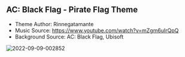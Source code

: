## AC: Black Flag - Pirate Flag Theme ##
- Theme Author: Rinnegatamante 
- Music Source: https://www.youtube.com/watch?v=mZgm6uIrQpQ 
- Background Source: AC: Black Flag, Ubisoft 

![2022-09-09-002852](https://user-images.githubusercontent.com/82458228/189244062-07829c0c-12f5-40a5-8c2f-e68add94c8ec.png)
